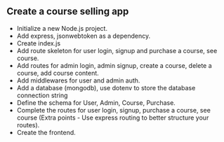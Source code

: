 ## Create a course selling app

-   Initialize a new Node.js project.
-   Add express, jsonwebtoken as a dependency.
-   Create index.js
-   Add route skeleton for user login, signup and purchase a course, see course.
-   Add routes for admin login, admin signup, create a course, delete a course, add course content.
-   Add middlewares for user and admin auth.
-   Add a database (mongodb), use dotenv to store the database connection string
-   Define the schema for User, Admin, Course, Purchase.
-   Complete the routes for user login, signup, purchase a course, see course (Extra points - Use express routing to better structure your routes).
-   Create the frontend.
